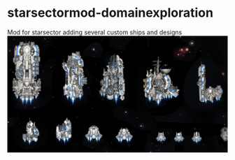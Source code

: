 # starsectormod-domainexploration
Mod for starsector adding several custom ships and designs
![image](starsectorships.png)
